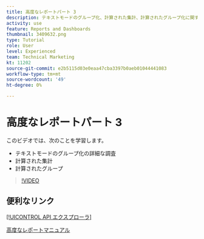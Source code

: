 ```yaml
---
title: 高度なレポートパート 3
description: テキストモードのグループ化、計算された集計、計算されたグループ化に関する詳細な調査を理解します。
activity: use
feature: Reports and Dashboards
thumbnail: 3409632.png
type: Tutorial
role: User
level: Experienced
team: Technical Marketing
kt: 11202
source-git-commit: e2b5115d03e0eaa47cba3397b0aeb01044441083
workflow-type: tm+mt
source-wordcount: '49'
ht-degree: 0%

---
```


# 高度なレポートパート 3

このビデオでは、次のことを学習します。

* テキストモードのグループ化の詳細な調査
* 計算された集計
* 計算されたグループ

>[!VIDEO](https://video.tv.adobe.com/v/3409635/?quality=12)

## 便利なリンク

[[!UICONTROL API エクスプローラ]](https://developer.adobe.com/workfront/api-explorer/)

[高度なレポートマニュアル](/help/assets/advanced-reporting-manual.pdf)
